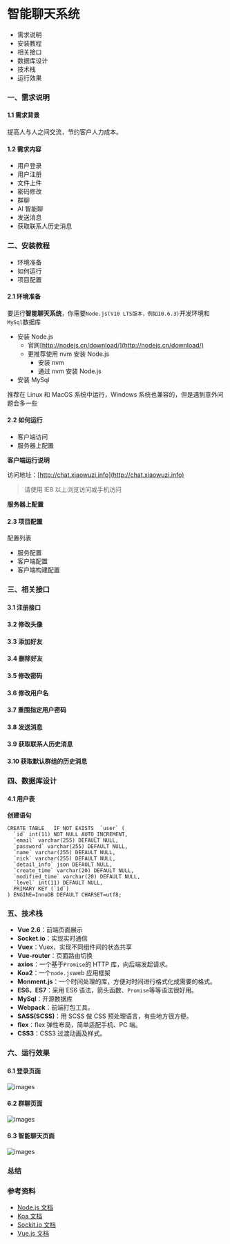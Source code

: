 # 智能聊天系统

- 需求说明
- 安装教程
- 相关接口
- 数据库设计
- 技术栈
- 运行效果

### 一、需求说明

#### 1.1 需求背景

提高人与人之间交流，节约客户人力成本。

#### 1.2 需求内容

- 用户登录
- 用户注册
- 文件上件
- 密码修改
- 群聊
- AI 智能聊
- 发送消息
- 获取联系人历史消息

### 二、安装教程

- 环境准备
- 如何运行
- 项目配置

#### 2.1 环境准备

要运行**智能聊天系统**，你需要`Node.js(V10 LTS版本，例如10.6.3)`开发环境和`MySql`数据库

- 安装 Node.js
  - 官网[http://nodejs.cn/download/](http://nodejs.cn/download/)
  - 更推荐使用 nvm 安装 Node.js
    - 安装 nvm
    - 通过 nvm 安装 Node.js
- 安装 MySql

推荐在 Linux 和 MacOS 系统中运行，Windows 系统也兼容的，但是遇到意外问题会多一些

#### 2.2 如何运行

- 客户端访问
- 服务器上配置

**客户端运行说明**

访问地址：[http://chat.xiaowuzi.info](http://chat.xiaowuzi.info)

> 请使用 IE8 以上浏览访问或手机访问

**服务器上配置**

#### 2.3 项目配置

配置列表

- 服务配置
- 客户端配置
- 客户端构建配置

### 三、相关接口

#### 3.1 注册接口

#### 3.2 修改头像

#### 3.3 添加好友

#### 3.4 删除好友

#### 3.5 修改密码

#### 3.6 修改用户名

#### 3.7 重围指定用户密码

#### 3.8 发送消息

#### 3.9 获取联系人历史消息

#### 3.10 获取默认群组的历史消息

### 四、数据库设计

#### 4.1 用户表

**创建语句**

```
CREATE TABLE   IF NOT EXISTS  `user` (
  `id` int(11) NOT NULL AUTO_INCREMENT,
  `email` varchar(255) DEFAULT NULL,
  `password` varchar(255) DEFAULT NULL,
  `name` varchar(255) DEFAULT NULL,
  `nick` varchar(255) DEFAULT NULL,
  `detail_info` json DEFAULT NULL,
  `create_time` varchar(20) DEFAULT NULL,
  `modified_time` varchar(20) DEFAULT NULL,
  `level` int(11) DEFAULT NULL,
  PRIMARY KEY (`id`)
) ENGINE=InnoDB DEFAULT CHARSET=utf8;
```

### 五、技术栈

- **Vue 2.6**：前端页面展示
- **Socket.io**：实现实时通信
- **Vuex**：Vuex，实现不同组件间的状态共享
- **Vue-router**：页面路由切换
- **axios**：一个基于`Promise`的 HTTP 库，向后端发起请求。
- **Koa2**：一个`node.js`web 应用框架
- **Monment.js**：一个时间处理的库，方便对时间进行格式化成需要的格式。
- **ES6、ES7**：采用 ES6 语法，箭头函数、`Promise`等等语法很好用。
- **MySql**：开源数据库
- **Webpack**：前端打包工具。
- **SASS(SCSS)**：用 SCSS 做 CSS 预处理语言，有些地方很方便。
- **flex**：flex 弹性布局，简单适配手机、PC 端。
- **CSS3**：CSS3 过渡动画及样式。

### 六、运行效果

#### 6.1 登录页面

![images](./publice/login.png)

#### 6.2 群聊页面

![images](./publice/chatting.png)

#### 6.3 智能聊天页面

![images](./publice/ai.png)

### 总结

### 参考资料

- [Node.js 文档](https://nodejs.org/docs/latest-v11.x/api/)
- [Koa 文档](https://koajs.com/)
- [Sockit.io 文档](https://socket.io/)
- [Vue.js 文档](https://vuejs.org/)
